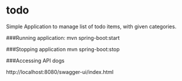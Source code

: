 # todo

Simple Application to manage list
of todo items, with given categories.

###Running application:
mvn spring-boot:start

###Stopping application
mvn spring-boot:stop

###Accessing API dogs

http://localhost:8080/swagger-ui/index.html
